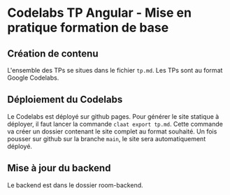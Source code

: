 # Codelabs TP Angular - Mise en pratique formation de base

## Création de contenu

L'ensemble des TPs se situes dans le fichier ``tp.md``. Les TPs sont au format Google Codelabs.

## Déploiement du Codelabs

Le Codelabs est déployé sur github pages. Pour générer le site statique à déployer, il faut lancer la commande ``claat export tp.md``.
Cette commande va créer un dossier contenant le site complet au format souhaité.
Un fois pousser sur github sur la branche ``main``, le site sera automatiquement déployé.

## Mise à jour du backend

Le backend est dans le dossier room-backend.